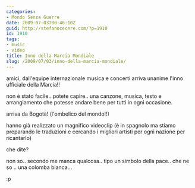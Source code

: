 ```yaml
---
categories:
- Mondo Senza Guerre
date: 2009-07-03T00:46:10Z
guid: http://stefanocecere.com/?p=1910
id: 1910
tags:
- music
- video
title: Inno della Marcia Mondiale
slug: /2009/07/03/inno-della-marcia-mondiale/
---
```


amici, dall'equipe internazionale musica e concerti arriva unanime l'inno ufficiale della Marcia!!
  
non è stato facile.. potete capire.. una canzone, musica, testo e arrangiamento che potesse andare bene per tutti in ogni occasione.

arriva da Bogotà! (l'ombelico del mondo!!)

hanno già realizzato un magnifico videoclip (è in spagnolo ma stiamo preparando le traduzioni e cercando i migliori artisti per ogni nazione per ricantarlo)

che dite?

non so.. secondo me manca qualcosa.. tipo un simbolo della pace.. che ne so .. una colomba bianca…

:p